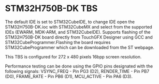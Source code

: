 # STM32H750B-DK TBS

The default IDE is set to STM32CubeIDE, to change IDE open the STM32H750B-DK.ioc with STM32CubeMX and select from the supported IDEs (EWARM, MDK-ARM, and STM32CubeIDE). Supports flashing of the STM32H750B-DK board directly from TouchGFX Designer using GCC and STM32CubeProgrammer.Flashing the board requires STM32CubeProgrammer which can be downloaded from the ST webpage.

This TBS is configured for 272 x 480 pixels 16bpp screen resolution.

Performance testing can be done using the GPIO pins designated with the following signals: VSYNC_FREQ - Pin PG3 (D2), RENDER_TIME - Pin PB7 (D0), FRAME_RATE - Pin PB6 (D1), MCU_ACTIVE - Pin PA6 (D3).
